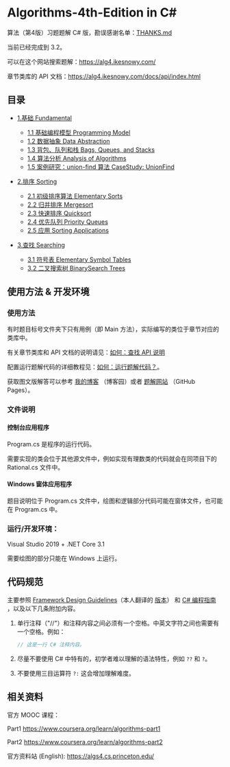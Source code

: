 # Algorithms-4th-Edition in C#

算法（第4版）习题题解 C# 版，勘误感谢名单：[THANKS.md](https://github.com/ikesnowy/Algorithms-4th-Edition-in-Csharp/blob/master/THANKS.md)

当前已经完成到 3.2。

可以在这个网站搜索题解：https://alg4.ikesnowy.com/

章节类库的 API 文档：https://alg4.ikesnowy.com/docs/api/index.html

## 目录

- [1.基础 Fundamental](https://github.com/ikesnowy/Algorithms-4th-Edition-in-Csharp/tree/master/1%20Fundamental)
  - [1.1 基础编程模型 Programming Model](https://github.com/ikesnowy/Algorithms-4th-Edition-in-Csharp/tree/master/1%20Fundamental/1.1)
  - [1.2 数据抽象 Data Abstraction](https://github.com/ikesnowy/Algorithms-4th-Edition-in-Csharp/tree/master/1%20Fundamental/1.2)
  - [1.3 背包、队列和栈 Bags, Queues, and Stacks](https://github.com/ikesnowy/Algorithms-4th-Edition-in-Csharp/tree/master/1%20Fundamental/1.3)
  - [1.4 算法分析 Analysis of Algorithms](https://github.com/ikesnowy/Algorithms-4th-Edition-in-Csharp/tree/master/1%20Fundamental/1.4)
  - [1.5 案例研究：union-find 算法 CaseStudy: UnionFind](https://github.com/ikesnowy/Algorithms-4th-Edition-in-Csharp/tree/master/1%20Fundamental/1.5)

- [2.排序 Sorting](https://github.com/ikesnowy/Algorithms-4th-Edition-in-Csharp/tree/master/2%20Sorting)
  - [2.1 初级排序算法 Elementary Sorts](https://github.com/ikesnowy/Algorithms-4th-Edition-in-Csharp/tree/master/2%20Sorting/2.1)
  - [2.2 归并排序 Mergesort](https://github.com/ikesnowy/Algorithms-4th-Edition-in-Csharp/tree/master/2%20Sorting/2.2)
  - [2.3 快速排序 Quicksort](https://github.com/ikesnowy/Algorithms-4th-Edition-in-Csharp/tree/master/2%20Sorting/2.3)
  - [2.4 优先队列 Priority Queues](https://github.com/ikesnowy/Algorithms-4th-Edition-in-Csharp/tree/master/2%20Sorting/2.4)
  - [2.5 应用 Sorting Applications](https://github.com/ikesnowy/Algorithms-4th-Edition-in-Csharp/tree/master/2%20Sorting/2.5)

- [3.查找 Searching](https://github.com/ikesnowy/Algorithms-4th-Edition-in-Csharp/tree/master/3%20Searching)
  - [3.1 符号表 Elementary Symbol Tables](https://github.com/ikesnowy/Algorithms-4th-Edition-in-Csharp/tree/master/3%20Searching/3.1)
  - [3.2 二叉搜索树 BinarySearch Trees](https://github.com/ikesnowy/Algorithms-4th-Edition-in-Csharp/tree/master/3%20Searching/3.2)

## 使用方法 & 开发环境

### 使用方法

有时题目标号文件夹下只有用例（即 Main 方法），实际编写的类位于章节对应的类库中。

有关章节类库和 API 文档的说明请见：[如何：查找 API 说明](https://alg4.ikesnowy.com/如何：查找-API-说明/)

配置运行题解代码的详细教程见：[如何：运行题解代码？](https://alg4.ikesnowy.com/如何%EF%BC%9A运行题解代码/)。

获取图文版解答可以参考 [我的博客](https://www.cnblogs.com/ikesnowy/) （博客园）或者 [题解网站](https://alg4.ikesnowy.com/) （GitHub Pages）。

### 文件说明

#### 控制台应用程序  

Program.cs 是程序的运行代码。 

需要实现的类会位于其他源文件中，例如实现有理数类的代码就会在同项目下的 Rational.cs 文件中。  

#### Windows 窗体应用程序

题目说明位于 Program.cs 文件中，绘图和逻辑部分代码可能在窗体文件，也可能在 Program.cs 中。  

### 运行/开发环境：

Visual Studio 2019 + .NET Core 3.1

需要绘图的部分只能在 Windows 上运行。

## 代码规范

主要参照 [Framework Design Guidelines](https://docs.microsoft.com/zh-cn/dotnet/standard/design-guidelines/)（本人翻译的 [版本](https://github.com/ikesnowy/Algorithms-4th-Edition-in-Csharp/blob/master/C%23%20框架设计指南.md)） 和 [C# 编程指南](https://docs.microsoft.com/zh-cn/dotnet/csharp/programming-guide/index) ，以及以下几条附加内容。

1. 单行注释（"//"）和注释内容之间必须有一个空格。中英文字符之间也需要有一个空格。例如：

   ```csharp
   // 这是一行 C# 注释内容。
   ```

2. 尽量不要使用 C# 中特有的，初学者难以理解的语法特性，例如 `??` 和 `?`。

3. 不要使用三目运算符 `?:` 这会增加理解难度。

## 相关资料  

官方 MOOC 课程： 

Part1 https://www.coursera.org/learn/algorithms-part1

Part2 https://www.coursera.org/learn/algorithms-part2

官方资料站 (English): https://algs4.cs.princeton.edu/
